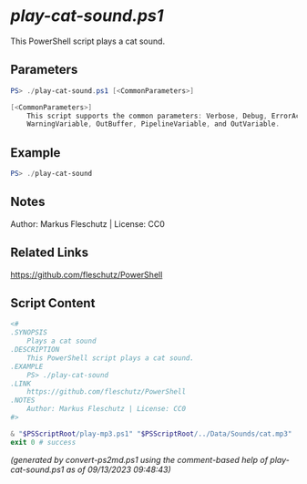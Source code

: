*play-cat-sound.ps1*
================

This PowerShell script plays a cat sound.

Parameters
----------
```powershell
PS> ./play-cat-sound.ps1 [<CommonParameters>]

[<CommonParameters>]
    This script supports the common parameters: Verbose, Debug, ErrorAction, ErrorVariable, WarningAction, 
    WarningVariable, OutBuffer, PipelineVariable, and OutVariable.
```

Example
-------
```powershell
PS> ./play-cat-sound

```

Notes
-----
Author: Markus Fleschutz | License: CC0

Related Links
-------------
https://github.com/fleschutz/PowerShell

Script Content
--------------
```powershell
<#
.SYNOPSIS
	Plays a cat sound
.DESCRIPTION
	This PowerShell script plays a cat sound.
.EXAMPLE
	PS> ./play-cat-sound
.LINK
	https://github.com/fleschutz/PowerShell
.NOTES
	Author: Markus Fleschutz | License: CC0
#>

& "$PSScriptRoot/play-mp3.ps1" "$PSScriptRoot/../Data/Sounds/cat.mp3"
exit 0 # success
```

*(generated by convert-ps2md.ps1 using the comment-based help of play-cat-sound.ps1 as of 09/13/2023 09:48:43)*
